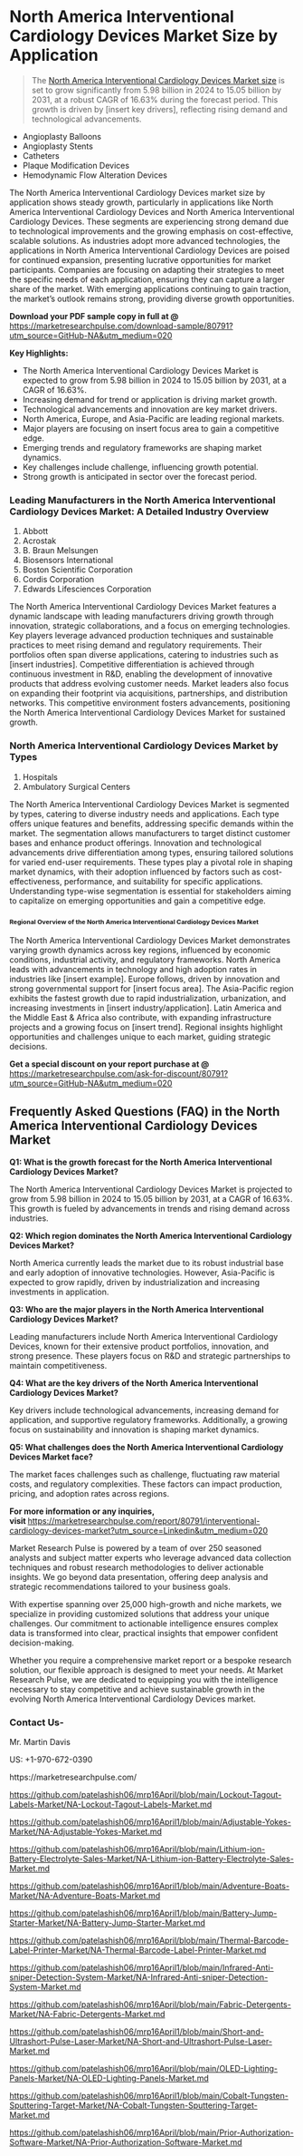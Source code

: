 <h1>North America Interventional Cardiology Devices Market&nbsp;Size by Application</h1><blockquote><p>The <a href="https://marketresearchpulse.com/download-sample/80791?utm_source=GitHub-NA&amp;utm_medium=020">North America Interventional Cardiology Devices Market size</a> is set to grow significantly from 5.98 billion in 2024 to 15.05 billion by 2031, at a robust CAGR of 16.63% during the forecast period. This growth is driven by [insert key drivers], reflecting rising demand and technological advancements.</p></blockquote><ul><li>Angioplasty Balloons<li> Angioplasty Stents<li> Catheters<li> Plaque Modification Devices<li> Hemodynamic Flow Alteration Devices</li></ul><p>The North America Interventional Cardiology Devices market size by application shows steady growth, particularly in applications like North America Interventional Cardiology Devices and North America Interventional Cardiology Devices. These segments are experiencing strong demand due to technological improvements and the growing emphasis on cost-effective, scalable solutions. As industries adopt more advanced technologies, the applications in North America Interventional Cardiology Devices are poised for continued expansion, presenting lucrative opportunities for market participants. Companies are focusing on adapting their strategies to meet the specific needs of each application, ensuring they can capture a larger share of the market. With emerging applications continuing to gain traction, the market’s outlook remains strong, providing diverse growth opportunities.</p><p><strong>Download your PDF sample copy in full at @ </strong><a href="https://marketresearchpulse.com/download-sample/80791?utm_source=GitHub-NA&amp;utm_medium=020">https://marketresearchpulse.com/download-sample/80791?utm_source=GitHub-NA&amp;utm_medium=020</a></p><p><strong>Key Highlights: </strong></p><ul><li>The North America Interventional Cardiology Devices Market is expected to grow from 5.98 billion in 2024 to 15.05 billion by 2031, at a CAGR of 16.63%.</li><li>Increasing demand for trend or application is driving market growth.</li><li>Technological advancements and innovation are key market drivers.</li><li>North America, Europe, and Asia-Pacific are leading regional markets.</li><li>Major players are focusing on insert focus area to gain a competitive edge.</li><li>Emerging trends and regulatory frameworks are shaping market dynamics.</li><li>Key challenges include challenge, influencing growth potential.</li><li>Strong growth is anticipated in sector over the forecast period.</li></ul><h3>Leading Manufacturers in the North America Interventional Cardiology Devices Market: A Detailed Industry Overview</h3><ol><li>Abbott</li><li>Acrostak</li><li>B. Braun Melsungen</li><li>Biosensors International</li><li>Boston Scientific Corporation</li><li>Cordis Corporation</li><li>Edwards Lifesciences Corporation</li></ol><div class="flex max-w-full flex-col flex-grow"><div class="min-h-8 text-message flex w-full flex-col items-end gap-2 whitespace-normal break-words [.text-message+&amp;]:mt-5" dir="auto" data-message-author-role="assistant" data-message-id="fd8432e4-4910-450d-b182-61b7bfb0a01f" data-message-model-slug="gpt-4o"><div class="flex w-full flex-col gap-1 empty:hidden first:pt-[3px]"><div class="markdown prose w-full break-words dark:prose-invert light"><p>The North America Interventional Cardiology Devices Market features a dynamic landscape with leading manufacturers driving growth through innovation, strategic collaborations, and a focus on emerging technologies. Key players leverage advanced production techniques and sustainable practices to meet rising demand and regulatory requirements. Their portfolios often span diverse applications, catering to industries such as [insert industries]. Competitive differentiation is achieved through continuous investment in R&amp;D, enabling the development of innovative products that address evolving customer needs. Market leaders also focus on expanding their footprint via acquisitions, partnerships, and distribution networks. This competitive environment fosters advancements, positioning the North America Interventional Cardiology Devices Market for sustained growth.</p></div></div></div></div><h3>North America Interventional Cardiology Devices Market by Types</h3><ol><li>Hospitals<li> Ambulatory Surgical Centers</li></ol><div class="flex max-w-full flex-col flex-grow"><div class="min-h-8 text-message flex w-full flex-col items-end gap-2 whitespace-normal break-words [.text-message+&amp;]:mt-5" dir="auto" data-message-author-role="assistant" data-message-id="084470be-0bb7-4664-bddf-5156b4f41249" data-message-model-slug="gpt-4o-mini"><div class="flex w-full flex-col gap-1 empty:hidden first:pt-[3px]"><div class="markdown prose w-full break-words dark:prose-invert light"><p>The North America Interventional Cardiology Devices Market is segmented by types, catering to diverse industry needs and applications. Each type offers unique features and benefits, addressing specific demands within the market. The segmentation allows manufacturers to target distinct customer bases and enhance product offerings. Innovation and technological advancements drive differentiation among types, ensuring tailored solutions for varied end-user requirements. These types play a pivotal role in shaping market dynamics, with their adoption influenced by factors such as cost-effectiveness, performance, and suitability for specific applications. Understanding type-wise segmentation is essential for stakeholders aiming to capitalize on emerging opportunities and gain a competitive edge.</p></div></div></div></div><h3><span style="font-size: 11px;">Regional Overview of the North America Interventional Cardiology Devices Market</span></h3><div class="flex max-w-full flex-col flex-grow"><div class="min-h-8 text-message flex w-full flex-col items-end gap-2 whitespace-normal break-words [.text-message+&amp;]:mt-5" dir="auto" data-message-author-role="assistant" data-message-id="e9038762-ce64-4e30-91c9-9bd413514231" data-message-model-slug="gpt-4o-mini"><div class="flex w-full flex-col gap-1 empty:hidden first:pt-[3px]"><div class="markdown prose w-full break-words dark:prose-invert light"><p>The North America Interventional Cardiology Devices Market demonstrates varying growth dynamics across key regions, influenced by economic conditions, industrial activity, and regulatory frameworks. North America leads with advancements in technology and high adoption rates in industries like [insert example]. Europe follows, driven by innovation and strong governmental support for [insert focus area]. The Asia-Pacific region exhibits the fastest growth due to rapid industrialization, urbanization, and increasing investments in [insert industry/application]. Latin America and the Middle East &amp; Africa also contribute, with expanding infrastructure projects and a growing focus on [insert trend]. Regional insights highlight opportunities and challenges unique to each market, guiding strategic decisions.</p></div></div></div></div><p><strong>Get a special discount on your report purchase at @ </strong><a href="https://marketresearchpulse.com/ask-for-discount/80791?utm_source=GitHub-NA&amp;utm_medium=020">https://marketresearchpulse.com/ask-for-discount/80791?utm_source=GitHub-NA&amp;utm_medium=020</a></p><h2>Frequently Asked Questions (FAQ) in the North America Interventional Cardiology Devices Market</h2><p><strong>Q1: What is the growth forecast for the North America Interventional Cardiology Devices Market?</strong></p><p>The North America Interventional Cardiology Devices Market is projected to grow from 5.98 billion in 2024 to 15.05 billion by 2031, at a CAGR of 16.63%. This growth is fueled by advancements in trends and rising demand across industries.</p><p><strong>Q2: Which region dominates the North America Interventional Cardiology Devices Market?</strong></p><p>North America currently leads the market due to its robust industrial base and early adoption of innovative technologies. However, Asia-Pacific is expected to grow rapidly, driven by industrialization and increasing investments in application.</p><p><strong>Q3: Who are the major players in the North America Interventional Cardiology Devices Market?</strong></p><p>Leading manufacturers include North America Interventional Cardiology Devices, known for their extensive product portfolios, innovation, and strong presence. These players focus on R&amp;D and strategic partnerships to maintain competitiveness.</p><p><strong>Q4: What are the key drivers of the North America Interventional Cardiology Devices Market?</strong></p><p>Key drivers include technological advancements, increasing demand for application, and supportive regulatory frameworks. Additionally, a growing focus on sustainability and innovation is shaping market dynamics.</p><p><strong>Q5: What challenges does the North America Interventional Cardiology Devices Market face?</strong></p><p>The market faces challenges such as challenge, fluctuating raw material costs, and regulatory complexities. These factors can impact production, pricing, and adoption rates across regions.</p><p><strong>For more information or any inquiries, visit&nbsp;</strong><a href="https://marketresearchpulse.com/report/80791/interventional-cardiology-devices-market?utm_source=Linkedin&utm_medium=020">https://marketresearchpulse.com/report/80791/interventional-cardiology-devices-market?utm_source=Linkedin&utm_medium=020</a></p><p>Market Research Pulse is powered by a team of over 250 seasoned analysts and subject matter experts who leverage advanced data collection techniques and robust research methodologies to deliver actionable insights. We go beyond data presentation, offering deep analysis and strategic recommendations tailored to your business goals.</p><p>With expertise spanning over 25,000 high-growth and niche markets, we specialize in providing customized solutions that address your unique challenges. Our commitment to actionable intelligence ensures complex data is transformed into clear, practical insights that empower confident decision-making.</p><p>Whether you require a comprehensive market report or a bespoke research solution, our flexible approach is designed to meet your needs. At Market Research Pulse, we are dedicated to equipping you with the intelligence necessary to stay competitive and achieve sustainable growth in the evolving North America Interventional Cardiology Devices market.</p><h3><strong>Contact Us-</strong></h3><p>Mr. Martin Davis</p><p>US: +1-970-672-0390</p><p>https://marketresearchpulse.com/</p><p><a href="https://github.com/patelashish06/mrp16April/blob/main/Lockout-Tagout-Labels-Market/NA-Lockout-Tagout-Labels-Market.md">https://github.com/patelashish06/mrp16April/blob/main/Lockout-Tagout-Labels-Market/NA-Lockout-Tagout-Labels-Market.md</a></p><p><a href="https://github.com/patelashish06/mrp16April1/blob/main/Adjustable-Yokes-Market/NA-Adjustable-Yokes-Market.md">https://github.com/patelashish06/mrp16April1/blob/main/Adjustable-Yokes-Market/NA-Adjustable-Yokes-Market.md</a></p><p><a href="https://github.com/patelashish06/mrp16April/blob/main/Lithium-ion-Battery-Electrolyte-Sales-Market/NA-Lithium-ion-Battery-Electrolyte-Sales-Market.md">https://github.com/patelashish06/mrp16April/blob/main/Lithium-ion-Battery-Electrolyte-Sales-Market/NA-Lithium-ion-Battery-Electrolyte-Sales-Market.md</a></p><p><a href="https://github.com/patelashish06/mrp16April1/blob/main/Adventure-Boats-Market/NA-Adventure-Boats-Market.md">https://github.com/patelashish06/mrp16April1/blob/main/Adventure-Boats-Market/NA-Adventure-Boats-Market.md</a></p><p><a href="https://github.com/patelashish06/mrp16April1/blob/main/Battery-Jump-Starter-Market/NA-Battery-Jump-Starter-Market.md">https://github.com/patelashish06/mrp16April1/blob/main/Battery-Jump-Starter-Market/NA-Battery-Jump-Starter-Market.md</a></p><p><a href="https://github.com/patelashish06/mrp16April/blob/main/Thermal-Barcode-Label-Printer-Market/NA-Thermal-Barcode-Label-Printer-Market.md">https://github.com/patelashish06/mrp16April/blob/main/Thermal-Barcode-Label-Printer-Market/NA-Thermal-Barcode-Label-Printer-Market.md</a></p><p><a href="https://github.com/patelashish06/mrp16April1/blob/main/Infrared-Anti-sniper-Detection-System-Market/NA-Infrared-Anti-sniper-Detection-System-Market.md">https://github.com/patelashish06/mrp16April1/blob/main/Infrared-Anti-sniper-Detection-System-Market/NA-Infrared-Anti-sniper-Detection-System-Market.md</a></p><p><a href="https://github.com/patelashish06/mrp16April/blob/main/Fabric-Detergents-Market/NA-Fabric-Detergents-Market.md">https://github.com/patelashish06/mrp16April/blob/main/Fabric-Detergents-Market/NA-Fabric-Detergents-Market.md</a></p><p><a href="https://github.com/patelashish06/mrp16April1/blob/main/Short-and-Ultrashort-Pulse-Laser-Market/NA-Short-and-Ultrashort-Pulse-Laser-Market.md">https://github.com/patelashish06/mrp16April1/blob/main/Short-and-Ultrashort-Pulse-Laser-Market/NA-Short-and-Ultrashort-Pulse-Laser-Market.md</a></p><p><a href="https://github.com/patelashish06/mrp16April/blob/main/OLED-Lighting-Panels-Market/NA-OLED-Lighting-Panels-Market.md">https://github.com/patelashish06/mrp16April/blob/main/OLED-Lighting-Panels-Market/NA-OLED-Lighting-Panels-Market.md</a></p><p><a href="https://github.com/patelashish06/mrp16April1/blob/main/Cobalt-Tungsten-Sputtering-Target-Market/NA-Cobalt-Tungsten-Sputtering-Target-Market.md">https://github.com/patelashish06/mrp16April1/blob/main/Cobalt-Tungsten-Sputtering-Target-Market/NA-Cobalt-Tungsten-Sputtering-Target-Market.md</a></p><p><a href="https://github.com/patelashish06/mrp16April/blob/main/Prior-Authorization-Software-Market/NA-Prior-Authorization-Software-Market.md">https://github.com/patelashish06/mrp16April/blob/main/Prior-Authorization-Software-Market/NA-Prior-Authorization-Software-Market.md</a></p>